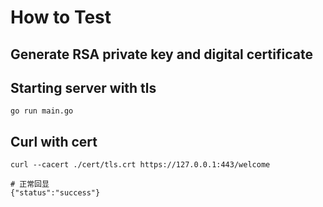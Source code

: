 # How to Test

## Generate RSA private key and digital certificate

## Starting server with tls
```shell
go run main.go
```

## Curl with cert
```shell
curl --cacert ./cert/tls.crt https://127.0.0.1:443/welcome

# 正常回显
{"status":"success"}
```
